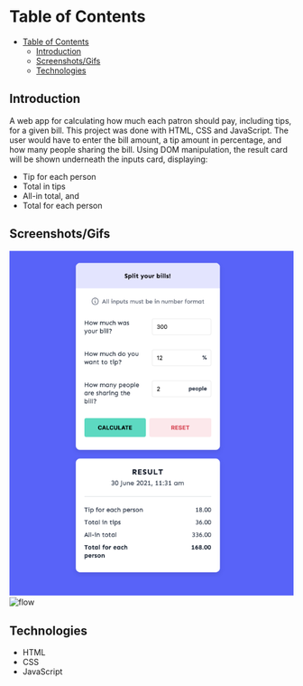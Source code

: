 # Table of Contents

- [Table of Contents](#table-of-contents)
  - [Introduction](#introduction)
  - [Screenshots/Gifs](#screenshotsgifs)
  - [Technologies](#technologies)

## Introduction

A web app for calculating how much each patron should pay, including tips, for a given bill. This project was done with HTML, CSS and JavaScript. The user would have to enter the bill amount, a tip amount in percentage, and how many people sharing the bill. Using DOM manipulation, the result card will be shown underneath the inputs card, displaying:

- Tip for each person
- Total in tips
- All-in total, and
- Total for each person

## Screenshots/Gifs

![screenshot-result](media/screenshot.png)
![flow](media/flow.gif)

## Technologies

- HTML
- CSS
- JavaScript

